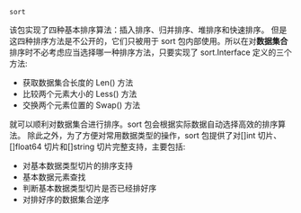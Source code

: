 `sort`

该包实现了四种基本排序算法：插入排序、归并排序、堆排序和快速排序。 但是这四种排序方法是不公开的，它们只被用于 sort 包内部使用。所以在对**数据集合**排序时不必考虑应当选择哪一种排序方法，只要实现了 sort.Interface 定义的三个方法:
- 获取数据集合长度的 Len() 方法
- 比较两个元素大小的 Less() 方法
- 交换两个元素位置的 Swap() 方法

就可以顺利对数据集合进行排序。sort 包会根据实际数据自动选择高效的排序算法。 除此之外，为了方便对常用数据类型的操作，sort 包提供了对[]int 切片、[]float64 切片和[]string 切片完整支持，主要包括:
- 对基本数据类型切片的排序支持
- 基本数据元素查找
- 判断基本数据类型切片是否已经排好序
- 对排好序的数据集合逆序


